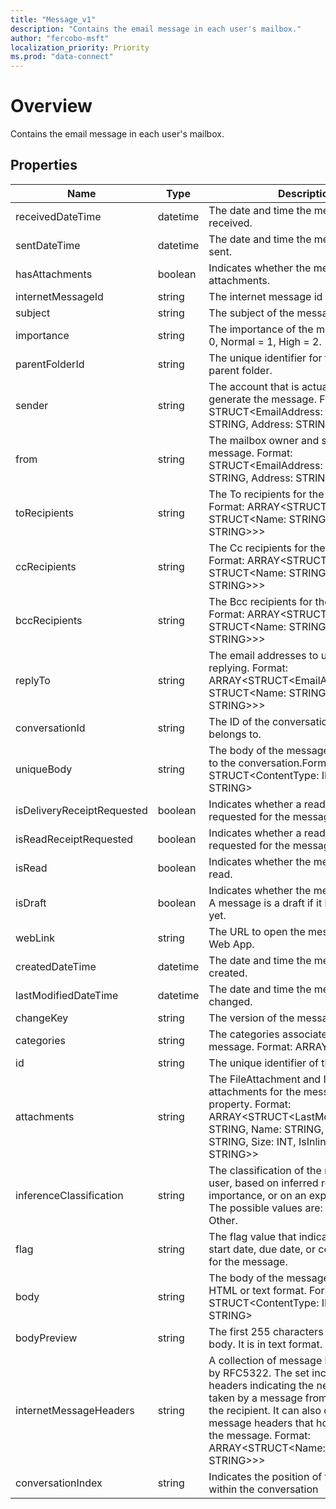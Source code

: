 ```yaml
---
title: "Message_v1"
description: "Contains the email message in each user's mailbox."
author: "fercobo-msft"
localization_priority: Priority
ms.prod: "data-connect"
---
```


# Overview

Contains the email message in each user's mailbox.

## Properties

| Name                       | Type     | Description                                                                                                                                                                                                                                                                                              |
| -------------------------- | -------- | -------------------------------------------------------------------------------------------------------------------------------------------------------------------------------------------------------------------------------------------------------------------------------------------------------- |
| receivedDateTime           | datetime | The date and time the message was received.                                                                                                                                                                                                                                                              |
| sentDateTime               | datetime | The date and time the message was sent.                                                                                                                                                                                                                                                                  |
| hasAttachments             | boolean  | Indicates whether the message has attachments.                                                                                                                                                                                                                                                           |
| internetMessageId          | string   | The internet message id                                                                                                                                                                                                                                                                                  |
| subject                    | string   | The subject of the message.                                                                                                                                                                                                                                                                              |
| importance                 | string   | The importance of the message: Low = 0, Normal = 1, High = 2.                                                                                                                                                                                                                                            |
| parentFolderId             | string   | The unique identifier for the message's parent folder.                                                                                                                                                                                                                                                   |
| sender                     | string   | The account that is actually used to generate the message. Format: STRUCT<EmailAddress: STRUCT<Name: STRING, Address: STRING>>                                                                                                                                                                           |
| from                       | string   | The mailbox owner and sender of the message. Format: STRUCT<EmailAddress: STRUCT<Name: STRING, Address: STRING>>                                                                                                                                                                                         |
| toRecipients               | string   | The To recipients for the message. Format: ARRAY<STRUCT<EmailAddress: STRUCT<Name: STRING, Address: STRING>>>                                                                                                                                                                                            |
| ccRecipients               | string   | The Cc recipients for the message. Format: ARRAY<STRUCT<EmailAddress: STRUCT<Name: STRING, Address: STRING>>>                                                                                                                                                                                            |
| bccRecipients              | string   | The Bcc recipients for the message. Format: ARRAY<STRUCT<EmailAddress: STRUCT<Name: STRING, Address: STRING>>>                                                                                                                                                                                           |
| replyTo                    | string   | The email addresses to use when replying. Format: ARRAY<STRUCT<EmailAddress: STRUCT<Name: STRING, Address: STRING>>>                                                                                                                                                                                     |
| conversationId             | string   | The ID of the conversation the email belongs to.                                                                                                                                                                                                                                                         |
| uniqueBody                 | string   | The body of the message that is unique to the conversation.Format: STRUCT<ContentType: INT32, Content: STRING>                                                                                                                                                                                           |
| isDeliveryReceiptRequested | boolean  | Indicates whether a read receipt is requested for the message.                                                                                                                                                                                                                                           |
| isReadReceiptRequested     | boolean  | Indicates whether a read receipt is requested for the message.                                                                                                                                                                                                                                           |
| isRead                     | boolean  | Indicates whether the message has been read.                                                                                                                                                                                                                                                             |
| isDraft                    | boolean  | Indicates whether the message is a draft. A message is a draft if it hasn't been sent yet.                                                                                                                                                                                                               |
| webLink                    | string   | The URL to open the message in Outlook Web App.                                                                                                                                                                                                                                                          |
| createdDateTime            | datetime | The date and time the message was created.                                                                                                                                                                                                                                                               |
| lastModifiedDateTime       | datetime | The date and time the message was last changed.                                                                                                                                                                                                                                                          |
| changeKey                  | string   | The version of the message.                                                                                                                                                                                                                                                                              |
| categories                 | string   | The categories associated with the message. Format: ARRAY<STRING>                                                                                                                                                                                                                                        |
| id                         | string   | The unique identifier of the message.                                                                                                                                                                                                                                                                    |
| attachments                | string   | The FileAttachment and ItemAttachment attachments for the message. Navigation property. Format: ARRAY<STRUCT<LastModifiedDateTime: STRING, Name: STRING, ContentType: STRING, Size: INT, IsInline: BOOLEAN, Id: STRING>>                                                                                 |
| inferenceClassification    | string   | The classification of the message for the user, based on inferred relevance or importance, or on an explicit override. The possible values are: Focused or Other.                                                                                                                                        |
| flag                       | string   | The flag value that indicates the status, start date, due date, or completion date for the message.                                                                                                                                                                                                      |
| body                       | string   | The body of the message. It can be in HTML or text format. Format: STRUCT<ContentType: INT32, Content: STRING>                                                                                                                                                                                           |
| bodyPreview                | string   | The first 255 characters of the message body. It is in text format.                                                                                                                                                                                                                                      |
| internetMessageHeaders     | string   | A collection of message headers defined by RFC5322. The set includes message headers indicating the network path taken by a message from the sender to the recipient. It can also contain custom message headers that hold app data for the message. Format: ARRAY<STRUCT<Name: STRING, Value: STRING>>> |
| conversationIndex          | string   | Indicates the position of the message within the conversation                                                                                                                                                                                                                                            |